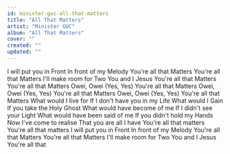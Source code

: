 ```yaml
---
id: minister-guc-all-that-matters
title: "All That Matters"
artist: "Minister GUC"
album: "All That Matters"
cover: ""
created: ""
updated: ""
---
```


I will put you in Front
In front of my Melody
You're all that Matters
You're all that Matters
I'll make room for Two
You and I Jesus
You're all that Matters
You're all that Matters
Owei, Owei (Yes, Yes)
You're all that Matters
Owei, Owei (Yes, Yes)
You're all that Matters
Owei, Owei (Yes, Yes)
You're all that Matters
What would I live for
If I don't have you in my Life
What would I Gain
If you take the Holy Ghost
What would have become of me
If I didn't see your Light
What would have been said of me
If you didn't hold my Hands
Now I've come to realise
That you are all I have
You're all that matters
You're all that matters
I will put you in Front
In front of my Melody
You're all that Matters
You're all that Matters
I'll make room for Two
You and I Jesus
You're all that